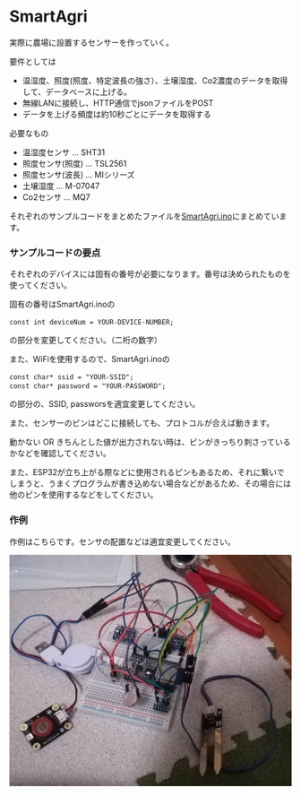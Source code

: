 # SmartAgri

実際に農場に設置するセンサーを作っていく。

要件としては
- 温湿度、照度(照度、特定波長の強さ）、土壌湿度、Co2濃度のデータを取得して、データベースに上げる。
- 無線LANに接続し、HTTP通信でjsonファイルをPOST
- データを上げる頻度は約10秒ごとにデータを取得する

必要なもの

- 温湿度センサ ... SHT31
- 照度センサ(照度) ... TSL2561
- 照度センサ(波長) ... MIシリーズ
- 土壌湿度 ... M-07047
- Co2センサ ... MQ7

それぞれのサンプルコードをまとめたファイルを[SmartAgri.ino](./Smartagri.ino)にまとめています。

### サンプルコードの要点

それぞれのデバイスには固有の番号が必要になります。番号は決められたものを使ってください。

固有の番号はSmartAgri.inoの

```
const int deviceNum = YOUR-DEVICE-NUMBER;
```

の部分を変更してください。（二桁の数字）

また、WiFiを使用するので、SmartAgri.inoの

```
const char* ssid = "YOUR-SSID";
const char* password = "YOUR-PASSWORD";
```

の部分の、SSID, passworsを適宜変更してください。

また、センサーのピンはどこに接続しても、プロトコルが合えば動きます。

動かない OR きちんとした値が出力されない時は、ピンがきっちり刺さっているかなどを確認してください。

また、ESP32が立ち上がる際などに使用されるピンもあるため、それに繋いでしまうと、うまくプログラムが書き込めない場合などがあるため、その場合には他のピンを使用するなどをしてください。

### 作例
作例はこちらです。センサの配置などは適宜変更してください。

![](./pic/complete.jpg)